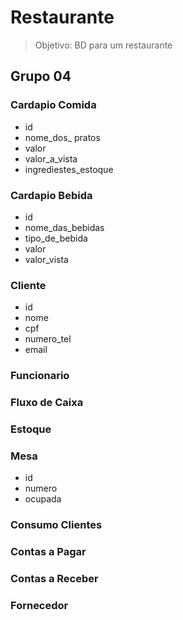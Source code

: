 # Restaurante
> Objetivo: BD para um restaurante

## Grupo 04

### Cardapio Comida	
- id
- nome_dos_ pratos
- valor
- valor_a_vista
- ingrediestes_estoque
	
### Cardapio Bebida
- id
- nome_das_bebidas
- tipo_de_bebida
- valor
- valor_vista

### Cliente
- id
- nome
- cpf
- numero_tel
- email

### Funcionario

### Fluxo de Caixa

### Estoque

### Mesa
- id
- numero
- ocupada

### Consumo Clientes

### Contas a Pagar

### Contas a Receber

### Fornecedor
